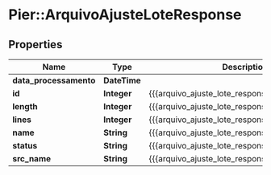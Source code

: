 # Pier::ArquivoAjusteLoteResponse

## Properties
Name | Type | Description | Notes
------------ | ------------- | ------------- | -------------
**data_processamento** | **DateTime** |  | [optional] 
**id** | **Integer** | {{{arquivo_ajuste_lote_response_id_value}}} | [optional] 
**length** | **Integer** | {{{arquivo_ajuste_lote_response_length_value}}} | [optional] 
**lines** | **Integer** | {{{arquivo_ajuste_lote_response_lines_value}}} | [optional] 
**name** | **String** | {{{arquivo_ajuste_lote_response_name_value}}} | [optional] 
**status** | **String** | {{{arquivo_ajuste_lote_response_status_value}}} | [optional] 
**src_name** | **String** | {{{arquivo_ajuste_lote_response_srcName_value}}} | [optional] 



